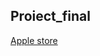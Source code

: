 ## Proiect_final
[Apple store](https://scarletstarlet15.github.io/proiect-final/apple_store/pages/index.html)
